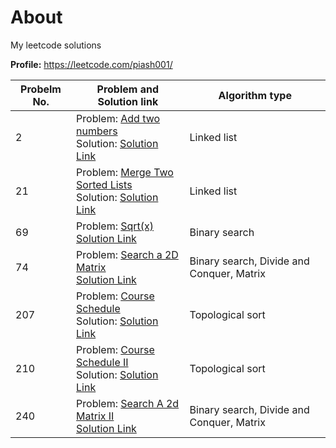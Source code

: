 # About
My leetcode solutions

**Profile:** https://leetcode.com/piash001/


| Probelm No. | Problem and Solution link                                                                                                                             | Algorithm type                            |
|-------------|-------------------------------------------------------------------------------------------------------------------------------------------------------|-------------------------------------------|
| 2           | Problem: [Add two numbers](https://leetcode.com/problems/add-two-numbers) <br/>Solution: [Solution Link](2-add-two-numbers.js)                        | Linked list                               |
| 21          | Problem: [Merge Two Sorted Lists](https://leetcode.com/problems/merge-two-sorted-lists/) <br/>Solution: [Solution Link](21-merge-two-sorted-lists.js) | Linked list                               |
| 69          | Problem: [Sqrt(x)](https://leetcode.com/problems/sqrtx/) <br/>[Solution Link](69-sqrt-x.js)                                                           | Binary search                             |
| 74          | Problem: [Search a 2D Matrix](https://leetcode.com/problems/search-a-2d-matrix) <br/>[Solution Link](74-search-a-2D-matrix.js)                        | Binary search, Divide and Conquer, Matrix |
| 207         | Problem: [Course Schedule](https://leetcode.com/problems/course-schedule) <br/>Solution: [Solution Link](207-course-schedule.js)                      | Topological sort                          |
| 210         | Problem: [Course Schedule II](https://leetcode.com/problems/course-schedule-ii) <br/>Solution: [Solution Link](210-course-schedule-II.js)             | Topological sort                          |
| 240         | Problem: [Search A 2d Matrix II](https://leetcode.com/problems/search-a-2d-matrix-ii) <br/>[Solution Link](240-search-a-2D-matrix-II.js)              | Binary search, Divide and Conquer, Matrix |
